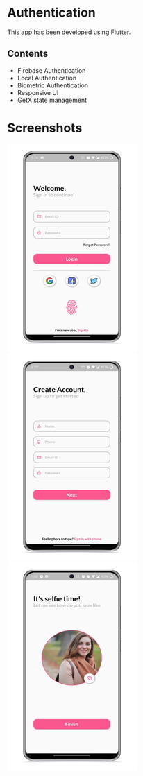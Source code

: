 # Authentication

This app has been developed using Flutter.

## Contents
* Firebase Authentication
* Local Authentication
* Biometric Authentication
* Responsive UI
* GetX state management

# Screenshots
<img src="sample/screenshot_1.jpg" width="300" height="480">
<img src="sample/screenshot_2.jpg" width="300" height="480">
<img src="sample/screenshot_3.jpg" width="300" height="480">
